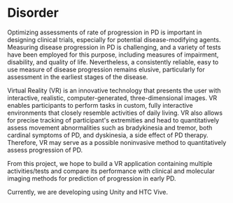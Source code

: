 # Disorder

Optimizing assessments of rate of progression in PD is important in designing clinical trials, 
especially for potential disease-modifying agents. Measuring disease progression in PD is challenging, and a 
variety of tests have been employed for this purpose, including measures of impairment, disability, and 
quality of life. Nevertheless, a consistently reliable, easy to use measure of disease progression remains 
elusive, particularly for assessment in the earliest stages of the disease.

Virtual Reality (VR) is an innovative technology that presents the user with interactive, realistic, 
computer-generated, three-dimensional images. VR enables participants to perform tasks in custom, fully 
interactive environments that closely resemble activities of daily living. VR also allows for precise tracking 
of participant's extremities and head to quantitatively assess movement abnormalities such as bradykinesia and 
tremor, both cardinal symptoms of PD, and dyskinesia, a side effect of PD therapy. Therefore, VR may serve as a
possible noninvasive method to quantitatively assess progression of PD.

From this project, we hope to build a VR application containing multiple activities/tests and compare its performance 
with clinical and molecular imaging methods for prediction of progression in early PD.

Currently, we are developing using Unity and HTC Vive.
